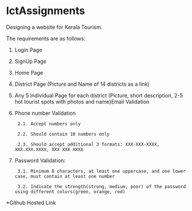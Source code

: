 # IctAssignments
Designing a website for Kerala Tourism. 

The requirements are as follows:
1. Login Page
2. SignUp Page
3. Home Page
4. District Page (Picture and Name of 14 districts as a link)
5. Any 5 Individual Page for each district (Picture, short description, 2-5 hot tourist spots with photos and name)Email Validation

2. Phone number Validation 

        2.1. Accept numbers only

        2.2. Should contain 10 numbers only

        2.3. Should accept additional 3 formats: XXX-XXX-XXXX, XXX.XXX.XXXX, XXX XXX XXXX


 3. Password Validation:

         3.1. Minimum 8 characters, at least one uppercase, and one lower case, must contain at least one number

         3.2. Indicate the strength(strong, medium, poor) of the password using different colors(green, orange, red)

*Github Hosted Link

